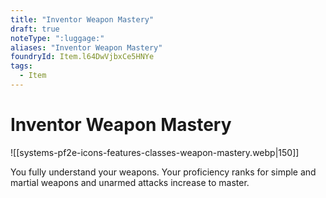 ```yaml
---
title: "Inventor Weapon Mastery"
draft: true
noteType: ":luggage:"
aliases: "Inventor Weapon Mastery"
foundryId: Item.l64DwVjbxCe5HNYe
tags:
  - Item
---
```


# Inventor Weapon Mastery
![[systems-pf2e-icons-features-classes-weapon-mastery.webp|150]]

You fully understand your weapons. Your proficiency ranks for simple and martial weapons and unarmed attacks increase to master.
